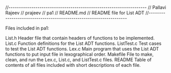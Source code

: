//-------------------------------------------------------------------
// Pallavi Rajeev
// prajeev
// pa1
// README.md
// README file for List ADT
//-------------------------------------------------------------------

Files included in pa1:

List.h 			Header file that contain headers of functions to be implemented. 
List.c 			Function definitions for the List ADT functions. 
ListTest.c 		Test cases to test the List ADT functions. 
Lex.c 			Main program that uses the List ADT functions to put input file in  				lexographical order.
Makefile 		File to make, clean, and run the Lex.c, List.c, and ListTest.c files.
README 			Table of contents of all files included with short descriptions of 					each file. 